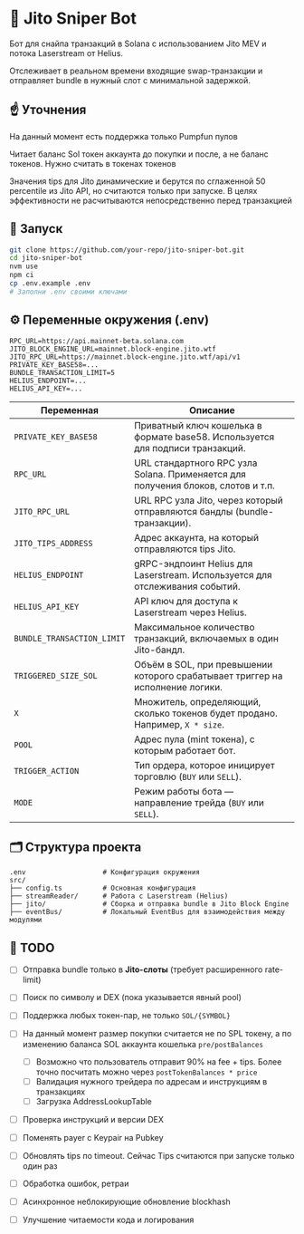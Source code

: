 # 🎯 Jito Sniper Bot

Бот для снайпа транзакций в Solana с использованием Jito MEV и потока Laserstream от Helius.

Отслеживает в реальном времени входящие swap-транзакции и отправляет bundle в нужный слот с минимальной задержкой.

## ☝️ Уточнения
На данный момент есть поддержка только Pumpfun пулов

Читает баланс Sol токен аккаунта до покупки и после, а не баланс токенов.
Нужно считать в токенах токенов

Значения tips для Jito динамические и берутся по сглаженной 50 percentile из Jito API, но считаются только при запуске. В целях эффективности не расчитываются непосредственно перед транзакцией

## 🚀 Запуск

```bash
git clone https://github.com/your-repo/jito-sniper-bot.git
cd jito-sniper-bot
nvm use
npm ci
cp .env.example .env
# Заполни .env своими ключами
```

## ⚙️ Переменные окружения (.env)

```env
RPC_URL=https://api.mainnet-beta.solana.com
JITO_BLOCK_ENGINE_URL=mainnet.block-engine.jito.wtf
JITO_RPC_URL=https://mainnet.block-engine.jito.wtf/api/v1
PRIVATE_KEY_BASE58=...
BUNDLE_TRANSACTION_LIMIT=5
HELIUS_ENDPOINT=...
HELIUS_API_KEY=...
```
| Переменная                 | Описание                                                                      |
|---------------------------|-------------------------------------------------------------------------------|
| `PRIVATE_KEY_BASE58`      | Приватный ключ кошелька в формате base58. Используется для подписи транзакций. |
| `RPC_URL`                 | URL стандартного RPC узла Solana. Применяется для получения блоков, слотов и т.п. |
| `JITO_RPC_URL`            | URL RPC узла Jito, через который отправляются бандлы (bundle-транзакции).     |
| `JITO_TIPS_ADDRESS`       | Адрес аккаунта, на который отправляются tips Jito.                            |
| `HELIUS_ENDPOINT`         | gRPC-эндпоинт Helius для Laserstream. Используется для отслеживания событий.  |
| `HELIUS_API_KEY`          | API ключ для доступа к Laserstream через Helius.                              |
| `BUNDLE_TRANSACTION_LIMIT`| Максимальное количество транзакций, включаемых в один Jito-бандл.             |
| `TRIGGERED_SIZE_SOL`      | Объём в SOL, при превышении которого срабатывает триггер на исполнение логики. |
| `X`                       | Множитель, определяющий, сколько токенов будет продано. Например, `X * size`. |
| `POOL`                    | Адрес пула (mint токена), с которым работает бот.                             |
| `TRIGGER_ACTION`          | Тип ордера, которое иницирует торговлю (`BUY` или `SELL`).                    |
| `MODE`                    | Режим работы бота — направление трейда (`BUY` или `SELL`).                    |

## 🗂️ Структура проекта

```
.env                   # Конфигурация окружения
src/
├── config.ts          # Основная конфигурация
├── streamReader/      # Работа с Laserstream (Helius)
├── jito/              # Сборка и отправка bundle в Jito Block Engine
├── eventBus/          # Локальный EventBus для взаимодействия между модулями
```

## 🧠 TODO

* [ ] Отправка bundle только в **Jito-слоты** (требует расширенного rate-limit)
* [ ] Поиск по символу и DEX (пока указывается явный pool)
* [ ] Поддержка любых токен-пар, не только `SOL/{SYMBOL}`
* [ ] На данный момент размер покупки считается не по SPL токену, а по изменению баланса SOL аккаунта кошелька `pre/postBalances`
  * [ ] Возможно что пользователь отправит 90% на fee + tips. Более точно посчитать можно через `postTokenBalances * price`
  * [ ] Валидация нужного трейдера по адресам и инструкциям в транзакциях
  * [ ] Загрузка AddressLookupTable
* [ ] Проверка инструкций и версии DEX
* [ ] Поменять payer с Keypair на Pubkey
* [ ] Обновлять tips по timeout. Сейчас Tips считаются при запуске только один раз 
* [ ] Обработка ошибок, ретраи
* [ ] Асинхронное неблокирующие обновление blockhash
* [ ] Улучшение читаемости кода и логирования


